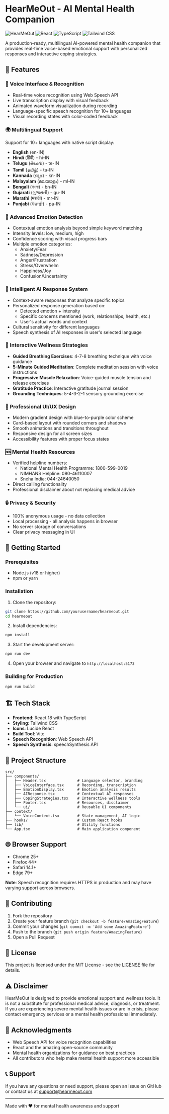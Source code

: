 # HearMeOut - AI Mental Health Companion

![HearMeOut](https://img.shields.io/badge/HearMeOut-AI%20Mental%20Health%20Companion-blue?style=for-the-badge)
![React](https://img.shields.io/badge/React-18-61DAFB?style=flat&logo=react)
![TypeScript](https://img.shields.io/badge/TypeScript-5-3178C6?style=flat&logo=typescript)
![Tailwind CSS](https://img.shields.io/badge/Tailwind%20CSS-3-06B6D4?style=flat&logo=tailwindcss)

A production-ready, multilingual AI-powered mental health companion that provides real-time voice-based emotional support with personalized responses and interactive coping strategies.

## 🌟 Features

### 🎤 Voice Interface & Recognition
- Real-time voice recognition using Web Speech API
- Live transcription display with visual feedback
- Animated waveform visualization during recording
- Language-specific speech recognition for 10+ languages
- Visual recording states with color-coded feedback

### 🌍 Multilingual Support
Support for 10+ languages with native script display:
- **English** (en-IN)
- **Hindi** (हिंदी) - hi-IN
- **Telugu** (తెలుగు) - te-IN
- **Tamil** (தமிழ்) - ta-IN
- **Kannada** (ಕನ್ನಡ) - kn-IN
- **Malayalam** (മലയാളം) - ml-IN
- **Bengali** (বাংলা) - bn-IN
- **Gujarati** (ગુજરાતી) - gu-IN
- **Marathi** (मराठी) - mr-IN
- **Punjabi** (ਪੰਜਾਬੀ) - pa-IN

### 🧠 Advanced Emotion Detection
- Contextual emotion analysis beyond simple keyword matching
- Intensity levels: low, medium, high
- Confidence scoring with visual progress bars
- Multiple emotion categories:
  - Anxiety/Fear
  - Sadness/Depression
  - Anger/Frustration
  - Stress/Overwhelm
  - Happiness/Joy
  - Confusion/Uncertainty

### 🤖 Intelligent AI Response System
- Context-aware responses that analyze specific topics
- Personalized response generation based on:
  - Detected emotion + intensity
  - Specific concerns mentioned (work, relationships, health, etc.)
  - User's actual words and context
- Cultural sensitivity for different languages
- Speech synthesis of AI responses in user's selected language

### 🧘 Interactive Wellness Strategies
- **Guided Breathing Exercises**: 4-7-8 breathing technique with voice guidance
- **5-Minute Guided Meditation**: Complete meditation session with voice instructions
- **Progressive Muscle Relaxation**: Voice-guided muscle tension and release exercises
- **Gratitude Practice**: Interactive gratitude journal session
- **Grounding Techniques**: 5-4-3-2-1 sensory grounding exercise

### 🎨 Professional UI/UX Design
- Modern gradient design with blue-to-purple color scheme
- Card-based layout with rounded corners and shadows
- Smooth animations and transitions throughout
- Responsive design for all screen sizes
- Accessibility features with proper focus states

### 🆘 Mental Health Resources
- Verified helpline numbers:
  - National Mental Health Programme: 1800-599-0019
  - NIMHANS Helpline: 080-46110007
  - Sneha India: 044-24640050
- Direct calling functionality
- Professional disclaimer about not replacing medical advice

### 🔒 Privacy & Security
- 100% anonymous usage - no data collection
- Local processing - all analysis happens in browser
- No server storage of conversations
- Clear privacy messaging in UI

## 🚀 Getting Started

### Prerequisites
- Node.js (v18 or higher)
- npm or yarn

### Installation

1. Clone the repository:
```bash
git clone https://github.com/yourusername/hearmeout.git
cd hearmeout
```

2. Install dependencies:
```bash
npm install
```

3. Start the development server:
```bash
npm run dev
```

4. Open your browser and navigate to `http://localhost:5173`

### Building for Production

```bash
npm run build
```

## 🏗️ Tech Stack

- **Frontend**: React 18 with TypeScript
- **Styling**: Tailwind CSS
- **Icons**: Lucide React
- **Build Tool**: Vite
- **Speech Recognition**: Web Speech API
- **Speech Synthesis**: speechSynthesis API

## 📁 Project Structure

```
src/
├── components/
│   ├── Header.tsx              # Language selector, branding
│   ├── VoiceInterface.tsx      # Recording, transcription
│   ├── EmotionDisplay.tsx      # Emotion analysis results
│   ├── AIResponse.tsx          # Contextual AI responses
│   ├── CopingStrategies.tsx    # Interactive wellness tools
│   ├── Footer.tsx              # Resources, disclaimer
│   └── ui/                     # Reusable UI components
├── context/
│   └── VoiceContext.tsx        # State management, AI logic
├── hooks/                      # Custom React hooks
├── lib/                        # Utility functions
└── App.tsx                     # Main application component
```

## 🌐 Browser Support

- Chrome 25+
- Firefox 44+
- Safari 14.1+
- Edge 79+

**Note**: Speech recognition requires HTTPS in production and may have varying support across browsers.

## 🤝 Contributing

1. Fork the repository
2. Create your feature branch (`git checkout -b feature/AmazingFeature`)
3. Commit your changes (`git commit -m 'Add some AmazingFeature'`)
4. Push to the branch (`git push origin feature/AmazingFeature`)
5. Open a Pull Request

## 📄 License

This project is licensed under the MIT License - see the [LICENSE](LICENSE) file for details.

## ⚠️ Disclaimer

HearMeOut is designed to provide emotional support and wellness tools. It is not a substitute for professional medical advice, diagnosis, or treatment. If you are experiencing severe mental health issues or are in crisis, please contact emergency services or a mental health professional immediately.

## 🙏 Acknowledgments

- Web Speech API for voice recognition capabilities
- React and the amazing open-source community
- Mental health organizations for guidance on best practices
- All contributors who help make mental health support more accessible

## 📞 Support

If you have any questions or need support, please open an issue on GitHub or contact us at support@hearmeout.com

---

Made with ❤️ for mental health awareness and support